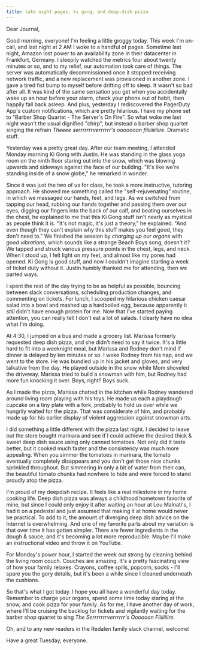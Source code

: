 ```yaml
---
title: late night pages, ki gong, and deep-dish pizza
---
```


Dear Journal,

Good morning, everyone! I'm feeling a little groggy today. This week I'm
on-call, and last night at 2 AM I woke to a handful of pages. Sometime
last night, Amazon lost power to an availability zone in their
datacenter in Frankfurt, Germany. I sleepily watched the metrics four
about twenty minutes or so, and to my relief, our automation took care
of things. The server was automatically decommissioned once it stopped
receiving network traffic, and a new replacement was provisioned in
another zone. I gave a tired fist bump to myself before drifting off to
sleep. It wasn't so bad after all. It was kind of the same sensation you
get when you accidentally wake up an hour before your alarm, check your
phone out of habit, then happily fall back asleep. And plus, yesterday I
rediscovered the PagerDuty App's custom notifications, which are pretty
hilarious. I have my phone set to "Barber Shop Quartet - The Server's On
Fire". So what woke me last night wasn't the usual dignified "chirp",
but instead a barber shop quartet singing the refrain *Theeee
serrrrrrrverrrrrr's ooooooon fiiiiiiiiiiire*. Dramatic stuff.

Yesterday was a pretty great day. After our team meeting, I attended
Monday morning Ki Gong with Justin. He was standing in the glass yoga
room on the ninth floor staring out into the snow, which was blowing
upwards and sideways against the face of our building. "It's like we're
standing inside of a snow globe," he remarked in wonder.

Since it was just the two of us for class, he took a more instructive,
tutoring approach. He showed me something called the "self-rejuvenating"
routine, in which we massaged our hands, feet, and legs. As we switched
from tapping our head, rubbing our hands together and passing them over
our eyes, digging our fingers into the back of our calf, and beating
ourselves in the chest, he explained to me that this Ki Gong stuff isn't
nearly as mystical as people think it is. "It's not magic, it's just a
theory," he explained. "And even though they can't explain why this
stuff makes you feel good, they don't need to." We finished the session
by *charging up our organs* with *good vibrations*, which sounds like a
strange Beach Boys song, doesn't it? We tapped and struck various
pressure points in the chest, legs, and neck. When I stood up, I felt
light on my feet, and almost like my pores had opened. Ki Gong is good
stuff, and now I couldn't imagine starting a week of ticket duty without
it. Justin humbly thanked me for attending, then we parted ways.

I spent the rest of the day trying to be as helpful as possible,
bouncing between slack conversations, scheduling production changes, and
commenting on tickets. For lunch, I scooped my hilarious chicken caesar
salad into a bowl and mashed up a hardboiled egg, because apparently it
*still* didn't have enough protein for me. Now that I've started paying
attention, you can really tell I don't eat a lot of salads. I clearly
have no idea what I'm doing.

At 4:30, I jumped on a bus and made a grocery list. Marissa formerly
requested deep dish pizza, and she didn't need to say it twice. It's a
little hard to fit into a weeknight meal, but Marissa and Rodney don't
mind if dinner is delayed by ten minutes or so. I woke Rodney from his
nap, and we went to the store. He was bundled up in his jacket and
gloves, and very talkative from the day. He played outside in the snow
while Mom shoveled the driveway. Marissa tried to build a snowman with
him, but Rodney had more fun knocking it over. Boys, right? Boys suck.

As I made the pizza, Marissa chatted in the kitchen while Rodney
wandered around living room playing with his toys. He made us each a
playdough cupcake on a tiny plate with a fork, probably to hold us over
while we hungrily waited for the pizza. That was considerate of him, and
probably made up for his earlier display of violent aggression against
snowman arts.

I did something a little different with the pizza last night. I decided
to leave out the store bought marinara and see if I could achieve the
desired thick & sweet deep dish sauce using only canned tomatoes. Not
only did it taste better, but it cooked much faster and the consistency
was much more appealing. When you simmer the tomatoes in marinara, the
tomato eventually completely disappears and you don't get those nice
chunks sprinkled throughout. But simmering in only a bit of water from
their can, the beautiful tomato chunks had nowhere to hide and were
forced to stand proudly atop the pizza.

I'm proud of my deepdish recipe. It feels like a real milestone in my
home cooking life. Deep dish pizza was always a childhood hometown
favorite of mine, but since I could only enjoy it after waiting an hour
at Lou Malnati's, I had it on a pedestal and just assumed that making it
at home would never be practical. To add to it, the amount of diverging
deep dish advice on the Internet is overwhelming. And one of my favorite
parts about my variation is that over time it has gotten simpler. There
are fewer ingredients in the dough & sauce, and it's becoming a lot more
reproducible. Maybe I'll make an instructional video and throw it on
YouTube.

For Monday's power hour, I started the week out strong by cleaning
behind the living room couch. Couches are amazing. It's a pretty
fascinating view of how your family relaxes. Crayons, coffee spills,
popcorn, socks - I'll spare you the gory details, but it's been a while
since I cleaned underneath the cushions.

So that's what I got today. I hope you all have a wonderful day today.
Remember to charge your organs, spend some time today staring at the
snow, and cook pizza for your family. As for me, I have another day of
work, where I'll be cruising the backlog for tickets and vigilantly
waiting for the barber shop quartet to sing *The Serrrrrrrverrrrrr's
Oooooon Fiiiiiiiire.*

Oh, and to any new readers in the Redalen family slack channel, welcome!

Have a great Tuesday, everyone.

